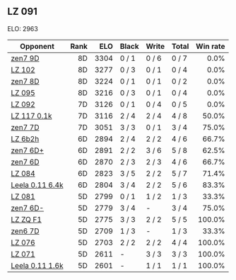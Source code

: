 ## LZ 091 ##

ELO: 2963

Opponent | Rank | ELO | Black | Write | Total | Win rate
---------|-----:|----:|-------|-------|-------|-------:
[zen7 9D](zen7%209D.md) | 8D | 3304 | 0 / 1 | 0 / 6 | 0 / 7 | 0.0%
[LZ 102](LZ%20102.md) | 8D | 3277 | 0 / 3 | 0 / 1 | 0 / 4 | 0.0%
[zen7 8D](zen7%208D.md) | 8D | 3224 | 0 / 1 | 0 / 1 | 0 / 2 | 0.0%
[LZ 095](LZ%20095.md) | 8D | 3216 | 0 / 3 | 0 / 1 | 0 / 4 | 0.0%
[LZ 092](LZ%20092.md) | 7D | 3126 | 0 / 1 | 0 / 4 | 0 / 5 | 0.0%
[LZ 117 0.1k](LZ%20117%200.1k.md) | 7D | 3116 | 2 / 4 | 2 / 4 | 4 / 8 | 50.0%
[zen7 7D](zen7%207D.md) | 7D | 3051 | 3 / 3 | 0 / 1 | 3 / 4 | 75.0%
[LZ 6b2h](LZ%206b2h.md) | 6D | 2894 | 2 / 4 | 2 / 2 | 4 / 6 | 66.7%
[zen7 6D+](zen7%206D+.md) | 6D | 2891 | 2 / 2 | 3 / 6 | 5 / 8 | 62.5%
[zen7 6D](zen7%206D.md) | 6D | 2870 | 2 / 3 | 2 / 3 | 4 / 6 | 66.7%
[LZ 084](LZ%20084.md) | 6D | 2823 | 3 / 5 | 2 / 2 | 5 / 7 | 71.4%
[Leela 0.11 6.4k](Leela%200.11%206.4k.md) | 6D | 2804 | 3 / 4 | 2 / 2 | 5 / 6 | 83.3%
[LZ 081](LZ%20081.md) | 5D | 2799 | 0 / 1 | 1 / 2 | 1 / 3 | 33.3%
[zen7 6D-](zen7%206D-.md) | 5D | 2779 | 3 / 4 | - | 3 / 4 | 75.0%
[LZ ZQ F1](LZ%20ZQ%20F1.md) | 5D | 2775 | 3 / 3 | 2 / 2 | 5 / 5 | 100.0%
[zen6 7D](zen6%207D.md) | 5D | 2709 | 1 / 3 | - | 1 / 3 | 33.3%
[LZ 076](LZ%20076.md) | 5D | 2703 | 2 / 2 | 2 / 2 | 4 / 4 | 100.0%
[LZ 071](LZ%20071.md) | 5D | 2611 | - | 3 / 3 | 3 / 3 | 100.0%
[Leela 0.11 1.6k](Leela%200.11%201.6k.md) | 5D | 2601 | - | 1 / 1 | 1 / 1 | 100.0%
